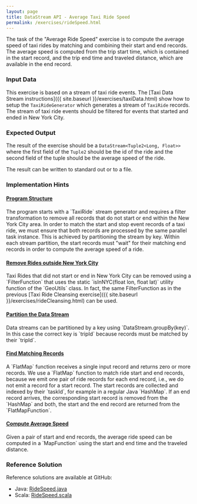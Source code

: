 ```yaml
---
layout: page
title: DataStream API - Average Taxi Ride Speed
permalink: /exercises/rideSpeed.html
---
```


The task of the "Average Ride Speed" exercise is to compute the average speed of taxi rides by matching and combining their start and end records. The average speed is computed from the trip start time, which is contained in the start record, and the trip end time and traveled distance, which are available in the end record.

### Input Data

This exercise is based on a stream of taxi ride events. The [Taxi Data Stream instructions]({{ site.baseurl }}/exercises/taxiData.html) show how to setup the `TaxiRideGenerator` which generates a stream of `TaxiRide` records. The stream of taxi ride events should be filtered for events that started and ended in New York City.

### Expected Output

The result of the exercise should be a `DataStream<Tuple2<Long, Float>>` where the first field of the `Tuple2` should be the id of the ride and the second field of the tuple should be the average speed of the ride.

The result can be written to standard out or to a file.

### Implementation Hints

<div class="panel-group" id="accordion" role="tablist" aria-multiselectable="true">
  <div class="panel panel-default">
    <div class="panel-heading" role="tab" id="headingOne">
      <h4 class="panel-title">
        <a class="collapsed" role="button" data-toggle="collapse" data-parent="#accordion" href="#collapseOne" aria-expanded="false" aria-controls="collapseOne">
Program Structure
        </a>
      </h4>
    </div>
    <div id="collapseOne" class="panel-collapse collapse" role="tabpanel" aria-labelledby="headingOne">
      <div class="panel-body" markdown="span">
The program starts with a `TaxiRide` stream generator and requires a filter transformation to remove all records that do not start or end within the New York City area. In order to match the start and stop event records of a taxi ride, we must ensure that both records are processed by the same parallel task instance. This is achieved by partitioning the stream by key. Within each stream partition, the start records must "wait" for their matching end records in order to compute the average speed of a ride. 
      </div>
    </div>
  </div>
  <div class="panel panel-default">
    <div class="panel-heading" role="tab" id="headingFive">
      <h4 class="panel-title">
        <a class="collapsed" role="button" data-toggle="collapse" data-parent="#accordion" href="#collapseFive" aria-expanded="false" aria-controls="collapseFive">
Remove Rides outside New York City
        </a>
      </h4>
    </div>
    <div id="collapseFive" class="panel-collapse collapse" role="tabpanel" aria-labelledby="headingFive">
      <div class="panel-body" markdown="span">
Taxi Rides that did not start or end in New York City can be removed using a `FilterFunction` that uses the static `isInNYC(float lon, float lat)` utility function of the `GeoUtils` class. In fact, the same FilterFunction as in the previous [Taxi Ride Cleansing exercise]({{ site.baseurl }}/exercises/rideCleansing.html) can be used.
      </div>
    </div>
  </div>
  <div class="panel panel-default">
    <div class="panel-heading" role="tab" id="headingTwo">
      <h4 class="panel-title">
        <a class="collapsed" role="button" data-toggle="collapse" data-parent="#accordion" href="#collapseTwo" aria-expanded="false" aria-controls="collapseTwo">
Partition the Data Stream
        </a>
      </h4>
    </div>
    <div id="collapseTwo" class="panel-collapse collapse" role="tabpanel" aria-labelledby="headingTwo">
      <div class="panel-body" markdown="span">
Data streams can be partitioned by a key using `DataStream.groupBy(key)`. In this case the correct key is `tripId` because records must be matched by their `tripId`.
      </div>
    </div>
  </div>
  <div class="panel panel-default">
    <div class="panel-heading" role="tab" id="headingThree">
      <h4 class="panel-title">
        <a class="collapsed" role="button" data-toggle="collapse" data-parent="#accordion" href="#collapseThree" aria-expanded="false" aria-controls="collapseThree">
Find Matching Records
        </a>
      </h4>
    </div>
    <div id="collapseThree" class="panel-collapse collapse" role="tabpanel" aria-labelledby="headingThree">
      <div class="panel-body" markdown="span">
A `FlatMap` function receives a single input record and returns zero or more records. We use a `FlatMap` function to match ride start and end records, because we emit one pair of ride records for each end record, i.e., we do not emit a record for a start record. The start records are collected and indexed by their `taskId`, for example in a regular Java `HashMap<Integer, TaxiRide>`. If an end record arrives, the corresponding start record is removed from the `HashMap` and both, the start and the end record are returned from the `FlatMapFunction`.
      </div>
    </div>
  </div>
  <div class="panel panel-default">
    <div class="panel-heading" role="tab" id="headingFour">
      <h4 class="panel-title">
        <a class="collapsed" role="button" data-toggle="collapse" data-parent="#accordion" href="#collapseFour" aria-expanded="false" aria-controls="collapseFour">
Compute Average Speed
        </a>
      </h4>
    </div>
    <div id="collapseFour" class="panel-collapse collapse" role="tabpanel" aria-labelledby="headingFour">
      <div class="panel-body" markdown="span">
Given a pair of start and end records, the average ride speed can be computed in a `MapFunction` using the start and end time and the traveled distance.
      </div>
    </div>
  </div>
</div>

### Reference Solution

Reference solutions are available at GitHub:

- Java: [RideSpeed.java](https://github.com/dataArtisans/flink-training-exercises/blob/master/src/main/java/com/dataArtisans/flinkTraining/exercises/dataStreamJava/rideSpeed/RideSpeed.java)
- Scala: [RideSpeed.scala](https://github.com/dataArtisans/flink-training-exercises/blob/master/src/main/scala/com/dataArtisans/flinkTraining/exercises/dataStreamScala/rideSpeed/RideSpeed.scala)
